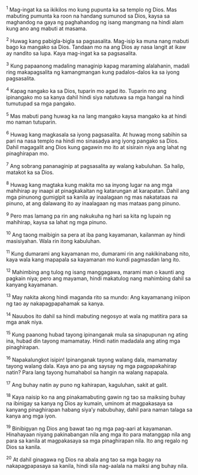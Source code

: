 <sup>1</sup>
Mag-ingat ka sa ikikilos mo kung pupunta ka sa templo ng Dios. Mas mabuting pumunta ka roon na handang sumunod sa Dios, kaysa sa maghandog na gaya ng paghahandog ng isang mangmang na hindi alam kung ano ang mabuti at masama. 

<sup>2</sup>
Huwag kang pabigla-bigla sa pagsasalita. Mag-isip ka muna nang mabuti bago ka mangako sa Dios. Tandaan mo na ang Dios ay nasa langit at ikaw ay nandito sa lupa. Kaya mag-ingat ka sa pagsasalita. 

<sup>3</sup>
Kung papaanong madaling managinip kapag maraming alalahanin, madali ring makapagsalita ng kamangmangan kung padalos-dalos ka sa iyong pagsasalita. 

<sup>4</sup>
Kapag nangako ka sa Dios, tuparin mo agad ito. Tuparin mo ang ipinangako mo sa kanya dahil hindi siya natutuwa sa mga hangal na hindi tumutupad sa mga pangako. 

<sup>5</sup>
Mas mabuti pang huwag ka na lang mangako kaysa mangako ka at hindi mo naman tutuparin. 

<sup>6</sup>
Huwag kang magkasala sa iyong pagsasalita. At huwag mong sabihin sa pari na nasa templo na hindi mo sinasadya ang iyong pangako sa Dios. Dahil magagalit ang Dios kung gagawin mo ito at sisirain niya ang lahat ng pinaghirapan mo. 

<sup>7</sup>
Ang sobrang pananaginip at pagsasalita ay walang kabuluhan. Sa halip, matakot ka sa Dios.

<sup>8</sup>
Huwag kang magtaka kung makita mo sa inyong lugar na ang mga mahihirap ay inaapi at pinagkakaitan ng katarungan at karapatan. Dahil ang mga pinunong gumigipit sa kanila ay inaalagaan ng mas nakatataas na pinuno, at ang dalawang ito ay inaalagaan ng mas mataas pang pinuno. 

<sup>9</sup>
Pero mas lamang pa rin ang nakukuha ng hari sa kita ng lupain ng mahihirap, kaysa sa lahat ng mga pinuno. 

<sup>10</sup>
Ang taong maibigin sa pera at iba pang kayamanan, kailanman ay hindi masisiyahan. Wala rin itong kabuluhan. 

<sup>11</sup>
Kung dumarami ang kayamanan mo, dumarami rin ang nakikinabang nito, kaya wala kang mapapala sa kayamanan mo kundi pagmasdan lang ito. 

<sup>12</sup>
Mahimbing ang tulog ng isang manggagawa, marami man o kaunti ang pagkain niya; pero ang mayaman, hindi makatulog nang mahimbing dahil sa kanyang kayamanan. 

<sup>13</sup>
May nakita akong hindi maganda rito sa mundo: Ang kayamanang iniipon ng tao ay nakapagpapahamak sa kanya. 

<sup>14</sup>
Nauubos ito dahil sa hindi mabuting negosyo at wala ng matitira para sa mga anak niya. 

<sup>15</sup>
Kung paanong hubad tayong ipinanganak mula sa sinapupunan ng ating ina, hubad din tayong mamamatay. Hindi natin madadala ang ating mga pinaghirapan. 

<sup>16</sup>
Napakalungkot isipin! Ipinanganak tayong walang dala, mamamatay tayong walang dala. Kaya ano pa ang saysay ng mga pagpapakahirap natin? Para lang tayong humahabol sa hangin na walang napapala. 

<sup>17</sup>
Ang buhay natin ay puno ng kahirapan, kaguluhan, sakit at galit. 

<sup>18</sup>
Kaya naisip ko na ang pinakamabuting gawin ng tao sa maiksing buhay na ibinigay sa kanya ng Dios ay kumain, uminom at magpakasaya sa kanyang pinaghirapan habang siyaʼy nabubuhay, dahil para naman talaga sa kanya ang mga iyon. 

<sup>19</sup>
Binibigyan ng Dios ang bawat tao ng mga pag-aari at kayamanan. Hinahayaan niyang pakinabangan nila ang mga ito para matanggap nila ang para sa kanila at magpakasaya sa mga pinaghirapan nila. Ito ang regalo ng Dios sa kanila. 

<sup>20</sup>
At dahil ginagawa ng Dios na abala ang tao sa mga bagay na nakapagpapasaya sa kanila, hindi sila nag-aalala na maiksi ang buhay nila.